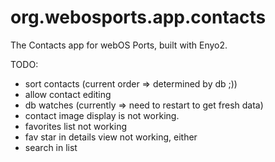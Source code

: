 org.webosports.app.contacts
===========================

The Contacts app for webOS Ports, built with Enyo2.

TODO:
* sort contacts (current order => determined by db ;))
* allow contact editing
* db watches (currently => need to restart to get fresh data)
* contact image display is not working.
* favorites list not working
* fav star in details view not working, either
* search in list
